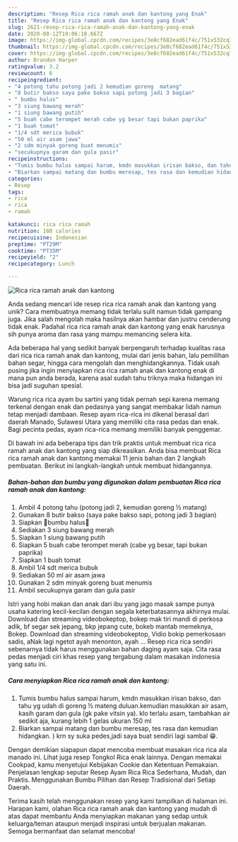 ```yaml
---
description: "Resep Rica rica ramah anak dan kantong yang Enak"
title: "Resep Rica rica ramah anak dan kantong yang Enak"
slug: 2621-resep-rica-rica-ramah-anak-dan-kantong-yang-enak
date: 2020-08-12T19:06:18.667Z
image: https://img-global.cpcdn.com/recipes/3e8cf682ead61f4c/751x532cq70/rica-rica-ramah-anak-dan-kantong-foto-resep-utama.jpg
thumbnail: https://img-global.cpcdn.com/recipes/3e8cf682ead61f4c/751x532cq70/rica-rica-ramah-anak-dan-kantong-foto-resep-utama.jpg
cover: https://img-global.cpcdn.com/recipes/3e8cf682ead61f4c/751x532cq70/rica-rica-ramah-anak-dan-kantong-foto-resep-utama.jpg
author: Brandon Harper
ratingvalue: 3.2
reviewcount: 6
recipeingredient:
- "4 potong tahu potong jadi 2 kemudian goreng  matang"
- "8 butir bakso saya pake bakso sapi potong jadi 3 bagian"
- " bumbu halus"
- "3 siung bawang merah"
- "1 siung bawang putih"
- "5 buah cabe terompet merah cabe yg besar tapi bukan paprika"
- "1 buah tomat"
- "1/4 sdt merica bubuk"
- "50 ml air asam jawa"
- "2 sdm minyak goreng buat menumis"
- "secukupnya garam dan gula pasir"
recipeinstructions:
- "Tumis bumbu halus sampai harum, kmdn masukkan irisan bakso, dan tahu yg udah di goreng ½ mateng duluan.kemudian masukkan air asam, kasih garam dan gula (gk pake vitsin ya). klo terlalu asam, tambahkan air sedikit aja, kurang lebih 1 gelas ukuran 150 ml"
- "Biarkan sampai matang dan bumbu meresap, tes rasa dan kemudian hidangkan. ) krn sy suka pedes,jadi saya buat sendiri lagi sambal 😁."
categories:
- Resep
tags:
- rica
- rica
- ramah

katakunci: rica rica ramah 
nutrition: 180 calories
recipecuisine: Indonesian
preptime: "PT29M"
cooktime: "PT35M"
recipeyield: "2"
recipecategory: Lunch

---
```



![Rica rica ramah anak dan kantong](https://img-global.cpcdn.com/recipes/3e8cf682ead61f4c/751x532cq70/rica-rica-ramah-anak-dan-kantong-foto-resep-utama.jpg)

Anda sedang mencari ide resep rica rica ramah anak dan kantong yang unik? Cara membuatnya memang tidak terlalu sulit namun tidak gampang juga. Jika salah mengolah maka hasilnya akan hambar dan justru cenderung tidak enak. Padahal rica rica ramah anak dan kantong yang enak harusnya sih punya aroma dan rasa yang mampu memancing selera kita.

Ada beberapa hal yang sedikit banyak berpengaruh terhadap kualitas rasa dari rica rica ramah anak dan kantong, mulai dari jenis bahan, lalu pemilihan bahan segar, hingga cara mengolah dan menghidangkannya. Tidak usah pusing jika ingin menyiapkan rica rica ramah anak dan kantong enak di mana pun anda berada, karena asal sudah tahu triknya maka hidangan ini bisa jadi suguhan spesial.

Warung rica rica ayam bu sartini yang tidak pernah sepi karena memang terkenal dengan enak dan pedasnya yang sangat membakar lidah namun tetap menjadi dambaan. Resep ayam rica-rica ini dikenal berasal dari daerah Manado, Sulawesi Utara yang memiliki cita rasa pedas dan enak. Bagi pecinta pedas, ayam rica-rica memang memiliki banyak penggemar.


Di bawah ini ada beberapa tips dan trik praktis untuk membuat rica rica ramah anak dan kantong yang siap dikreasikan. Anda bisa membuat Rica rica ramah anak dan kantong memakai 11 jenis bahan dan 2 langkah pembuatan. Berikut ini langkah-langkah untuk membuat hidangannya.

<!--inarticleads1-->

##### Bahan-bahan dan bumbu yang digunakan dalam pembuatan Rica rica ramah anak dan kantong:

1. Ambil 4 potong tahu (potong jadi 2, kemudian goreng ½ matang)
1. Gunakan 8 butir bakso (saya pake bakso sapi, potong jadi 3 bagian)
1. Siapkan  🌸bumbu halus🌸
1. Sediakan 3 siung bawang merah
1. Siapkan 1 siung bawang putih
1. Siapkan 5 buah cabe terompet merah (cabe yg besar, tapi bukan paprika)
1. Siapkan 1 buah tomat
1. Ambil 1/4 sdt merica bubuk
1. Sediakan 50 ml air asam jawa
1. Gunakan 2 sdm minyak goreng buat menumis
1. Ambil secukupnya garam dan gula pasir


Istri yang hobi makan dan anak dari ibu yang jago masak sampe punya usaha katering kecil-kecilan dengan segala keterbatasannya akhirnya mulai. Download dan streaming videobokeptop, bokep mak tiri mandi di perkosa adik, bf segar sek jepang, bkp jepang cute, bokeb mantab memeknya, Bokep. Download dan streaming videobokeptop, Vidio bokip pemerkosaan sadis, aNak lagi ngetot ayah menonton, ayah … Resep rica rica sendiri sebenarnya tidak harus menggunakan bahan daging ayam saja. Cita rasa pedas menjadi ciri khas resep yang tergabung dalam masakan indonesia yang satu ini. 

<!--inarticleads2-->

##### Cara menyiapkan Rica rica ramah anak dan kantong:

1. Tumis bumbu halus sampai harum, kmdn masukkan irisan bakso, dan tahu yg udah di goreng ½ mateng duluan.kemudian masukkan air asam, kasih garam dan gula (gk pake vitsin ya). klo terlalu asam, tambahkan air sedikit aja, kurang lebih 1 gelas ukuran 150 ml
1. Biarkan sampai matang dan bumbu meresap, tes rasa dan kemudian hidangkan. ) krn sy suka pedes,jadi saya buat sendiri lagi sambal 😁.


Dengan demikian siapapun dapat mencoba membuat masakan rica rica ala manado ini. Lihat juga resep Tongkol Rica enak lainnya. Dengan memakai Cookpad, kamu menyetujui Kebijakan Cookie dan Ketentuan Pemakaian. Penjelasan lengkap seputar Resep Ayam Rica Rica Sederhana, Mudah, dan Praktis. Menggunakan Bumbu Pilihan dan Resep Tradisional dari Setiap Daerah. 

Terima kasih telah menggunakan resep yang kami tampilkan di halaman ini. Harapan kami, olahan Rica rica ramah anak dan kantong yang mudah di atas dapat membantu Anda menyiapkan makanan yang sedap untuk keluarga/teman ataupun menjadi inspirasi untuk berjualan makanan. Semoga bermanfaat dan selamat mencoba!
